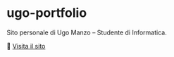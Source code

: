 # ugo-portfolio

Sito personale di Ugo Manzo – Studente di Informatica.

🔗 [Visita il sito](https://ugomanzo.github.io/)